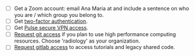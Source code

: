 - [ ] Get a Zoom account: email Ana Maria at and include a sentence on who you are  / which group you belong to.
- [ ] Get [two-factor authentication](https://radiology-help.ucsf.edu/two-factor-authentication). 
- [ ] Get [Pulse secure VPN access](https://it.ucsf.edu/how-to/vpn-faq).
- [ ] [Request git access](https://ucsf.service-now.com/ucsfit?id=ucsf_sc_cat_item&sys_id=4c27c74ddd401d00e2dc5234ed620758) if you plan to use high performance computing resources. Choose 'radiology' as your organization.
- [ ] [Request gitlab access](https://ucsf.service-now.com/ucsfit?id=ucsf_sc_cat_item&sys_id=f841e3722b20b14019d7c71317da154e) to access tutorials and legacy shared code.
